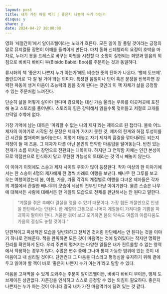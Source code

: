 ```yaml
---
layout: post
title: 내가 가진 마음 먹기 | 좋은지 나쁜지 누가 아는가
disqus: y
share: y
date: 2024-04-27 20:00:00
---
```



영화 ‘세얼간이’에서 알이즈웰이라는 노래가 흐른다. 모든 일이 잘 풀릴 것이라는 긍정의 말로 뮤지컬풍 장면이 어깨를 들썩이게 만든다. 마치 동화 신데렐라의 요정이 호박을 마차로, 누더기 옷을 드레스로 바꾸는 마법을 시전할 때 소망이 실현되는 희망과 믿음의 외침으로 비비디 바비디 부(Bibido Babidi Boo)를 주문하는 것과 동일하다. 

류시화의 책 ‘좋은지 나쁜지 누가 아는가’에도 비슷한 뜻의 단어가 나온다. ‘뱅제 도브제’. 폴란드어로 ‘다 잘 될 거야’라는 의미다. 특정한 음절이나 단어 혹은 문장을 반복하면 강력한 파동이 생겨 마음이 초능력의 힘을 갖게 된다는 것인데 이 책 자체가 삶을 긍정할 수 있는 주문처럼 느껴진다.

단순히 삶을 어떻게 살아야 한다며 강요하는 대신 가슴 울리는 우화를 이곳저곳에 포진해 놓고 스토리를 풀어낸다. 스토리의 힘은 강력해서 읽을수록 젖어들고 저절로 고개를 끄덕일 수밖에 없다. 

가장 기억에 남는 대목은 ‘미워할 수 없는 나의 제자’라는 제목으로 된 챕터다. 불쑥 어느 제자의 이야기로 시작된 첫 문장은 제자가 가지지 못한 것, 제자의 한계와 허점 투성이를 긴 시간을 할애하며 늘어놓는다. 이렇게 대놓고 자기 제자의 흠결을 깎아내려도 되는지 걱정이 들 때 즈음. 그 제자가 다름 아닌 본인의 연약한 마음임을 털어놓는다. 반전 있는 전개가 소름 끼치는 장면으로 전환되는 대목이다. 하지만 그 연약함 자체는 인간 본성이므로 약점만으로 인식하지 말고 무한한 가능성의 토대라는 것 역시 빼놓지 않는다. 

이 이야기 이외에도 스승과 제자 사이의 우화가 많이 등장한다. 작자 미상의 한 이야기에서는 한 스승이 4명의 제자에게 한 명씩 차례로 여행을 보낸다. 배나무 한 그루를 보고 오는 여행이었는데 봄, 여름, 가을, 겨울 각각의 계절별로 여행을 다녀온 제자들은 각자의 계절에서 관찰한 배나무의 모습이 세상의 전부인 마냥 이야기한다. 물론 스승은 나무에 대해서든 사람에 대해서든 한 계절의 모습으로 전체를 판단해서는 안 된다고 말한다. 

>“계절을 겪은 후에야 결실을 맺을 수 있기 때문이다. 가장 힘든 계절만으로 인생을 판단해서는 안된다. 한 계절의 고통으로 나머지 계절들이 가져다줄 기쁨을 파괴하지 말아야 한다. 겨울만 겪어 보고 포기하면 봄의 약속도 여름의 아름다움도 가을의 결실도 놓칠 것이다.”

단편적이고 피상적인 모습을 일반화하고 전체인 것처럼 판단해서는 안 된다는 것을 이야기 하나로 전해준다. 책을 완독하면 모든 것이 마음먹는 것에 달려있다는 작지만 명확한 진리를 확인하게 된다. 우리 주변의 펼쳐지는 다양한 일들은 내가 컨트롤할 수 없는 영역에서 작용하는 경우가 많다. 수많은 변수 중에 그나마 통제 가능한 범위에 있는 것이 내 마음이고 내 심리일 것이다. 단언컨대 그 마음을 다스리고  평정심을 유지하기 위해 곁에 두고 읽어야 할 책이 바로 ‘좋은지 나쁜지 누가 아는가’라고 말할 수 있다. 

마음을 고쳐먹을 수 있게 도와주는 주문이 알이즈웰이든, 비비디 바비디 부이든, 뱅제 도브제이든 상관없다. 자존감을 인식하고 스스로 긍정할 수 있는 외침이 필요하다. 좋은지 나쁜지는 누가 아는 것이 아니라 결국 내가 가진 마음먹기에 달려 있는 것 같다.
